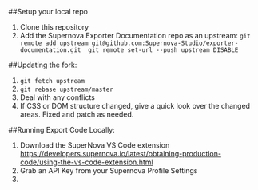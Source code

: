 ##Setup your local repo
1. Clone this repository
1. Add the Supernova Exporter Documentation repo as an upstream: `git remote add upstream git@github.com:Supernova-Studio/exporter-documentation.git  git remote set-url --push upstream DISABLE`

##Updating the fork:
1. `git fetch upstream`
1. `git rebase upstream/master`
1. Deal with any conflicts
1. If CSS or DOM structure changed, give a quick look over the changed areas. Fixed and patch as needed.


##Running Export Code Locally:
1. Download the SuperNova VS Code extension https://developers.supernova.io/latest/obtaining-production-code/using-the-vs-code-extension.html
1. Grab an API Key from your Supernova Profile Settings
1. 